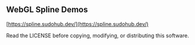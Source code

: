## WebGL Spline Demos

[https://spline.sudohub.dev/](https://spline.sudohub.dev/)


Read the LICENSE before copying, modifying, or distributing this software.